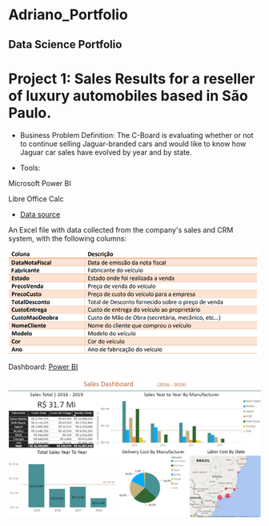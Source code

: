 # Adriano_Portfolio

## Data Science Portfolio




# Project 1: Sales Results for a reseller of luxury automobiles based in São Paulo.

- Business Problem Definition: 
The C-Board is evaluating whether or not to continue selling Jaguar-branded cars and would like to know how Jaguar car sales have evolved by year and by state.

- Tools: 

Microsoft Power BI

Libre Office Calc 

- [Data source](https://github.com/AdrianoGilbert/Adriano_Portfolio/blob/main/fontesdados/DadosVendaCarros.xlsx)

An Excel file with data collected from the company's sales and CRM system, with the following columns:

![](https://github.com/AdrianoGilbert/Adriano_Portfolio/blob/main/Images/ColunasTabela.png?raw=true)




Dashboard: [Power BI](https://github.com/AdrianoGilbert/Adriano_Portfolio/blob/main/powerBi/EstudoCaso1_vendasCarros.pbix)

![](https://github.com/AdrianoGilbert/Adriano_Portfolio/blob/main/Images/dashboard_carReseller.png?raw=true)


